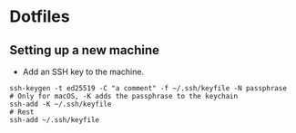 # Dotfiles

## Setting up a new machine

- Add an SSH key to the machine.

```
ssh-keygen -t ed25519 -C "a comment" -f ~/.ssh/keyfile -N passphrase
# Only for macOS, -K adds the passphrase to the keychain
ssh-add -K ~/.ssh/keyfile
# Rest
ssh-add ~/.ssh/keyfile
```
